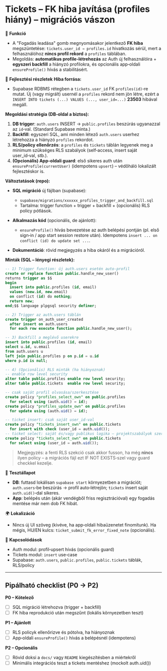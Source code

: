 # Tickets – FK hiba javítása (profiles hiány) – migrációs vászon

🎯 **Funkció**

* A "Fogadás leadása" gomb megnyomásakor jelentkező **FK hiba** megszüntetése: `tickets.user_id → profiles.id` hivatkozás sérül, mert a felhasználóhoz **nincs profil rekord** a `profiles` táblában.
* Megoldás: **automatikus profile‑létrehozás** az Auth új felhasználóira + **egyszeri backfill** a hiányzó profilokra, és opcionális app‑oldali `ensureProfile()` hívás a stabilitásért.

🧠 **Fejlesztési részletek**
**Hiba forrása:**

* Supabase RDBMS rétegben a `tickets.user_id` FK `profiles(id)`‑re mutat. Új (vagy migrált) usernél a `profiles` rekord nem jön létre, ezért a `INSERT INTO tickets (...) VALUES (..., user_id=...)` **23503** hibával megáll.

**Megoldási stratégia (DB‑oldal a biztos):**

1. **DB trigger**: `auth.users` INSERT → `public.profiles` beszúrás ugyanazzal az `id`‑val. (Standard Supabase minta.)
2. **Backfill**: egyszeri SQL, ami minden létező `auth.users` userhez létrehozza a hiányzó `profiles` rekordot.
3. **RLS/policy ellenőrzés**: a `profiles` és `tickets` táblán legyenek meg a minimum szükséges RLS szabályok (self‑access, insert saját user\_id‑val, stb.).
4. **(Opcionális) App‑oldali guard**: első sikeres auth után `ensureProfile(currentUser)` (idempotens `upsert`) – védőháló lokalizált fejlesztéskor is.

**Változtatások (repo):**

* **SQL migráció** új fájlban (supabase):

  * `supabase/migrations/xxxxxx_profiles_trigger_and_backfill.sql`
  * Tartalma: trigger function + trigger + backfill + (opcionális) RLS policy pótlások.
* **Alkalmazás kód** (opcionális, de ajánlott):

  * `ensureProfile()` hívás bevezetése az auth belépési pontján (pl. első sign‑in / app start session restore után). Idempotens `insert ... on conflict (id) do update set ...`.
* **Dokumentáció**: rövid megjegyzés a hiba okáról és a migrációról.

**Minták (SQL – lényegi részletek):**

```sql
-- 1) Trigger function: új auth.users esetén auto-profil
create or replace function public.handle_new_user()
returns trigger as $$
begin
  insert into public.profiles (id, email)
  values (new.id, new.email)
  on conflict (id) do nothing;
  return new;
end;$$ language plpgsql security definer;

-- 2) Trigger az auth.users táblán
create trigger on_auth_user_created
  after insert on auth.users
  for each row execute function public.handle_new_user();

-- 3) Backfill a meglévő userekre
insert into public.profiles (id, email)
select u.id, u.email
from auth.users u
left join public.profiles p on p.id = u.id
where p.id is null;

-- 4) (Opcionális) RLS minták (ha hiányoznak)
-- enable row level security
alter table public.profiles enable row level security;
alter table public.tickets  enable row level security;

-- csak saját profil olvasása/szerkesztése
create policy "profiles_select_own" on public.profiles
  for select using (auth.uid() = id);
create policy "profiles_update_own" on public.profiles
  for update using (auth.uid() = id);

-- ticket insert: csak saját user_id‑val
create policy "tickets_insert_own" on public.tickets
  for insert with check (user_id = auth.uid());
-- ticket select: saját és/vagy publikus logika – projektszabályok szerint
create policy "tickets_select_own" on public.tickets
  for select using (user_id = auth.uid());
```

> Megjegyzés: a fenti RLS szekció csak akkor fusson, ha még **nincs** ilyen policy – a migrációs fájl ezt IF NOT EXISTS‑szel vagy guard checkkel kezelje.

🧪 **Tesztállapot**

* **DB**: futtasd lokálisan `supabase start` környezetben a migrációt; `auth.users`‑be beszúrás → profil auto‑létrejön; `tickets` insert saját `auth.uid()`‑dal sikeres.
* **App**: belépés után (akár vendégből friss regisztrációval) egy fogadás mentése már nem dob FK hibát.

🌍 **Lokalizáció**

* Nincs új UI szöveg (kivéve, ha app‑oldali hibaüzenetet finomítunk). Ha mégis, HU/EN kulcs: `ticket_submit_fk_error_fixed_note` (opcionális).

📎 **Kapcsolódások**

* Auth modul: profil‑upsert hívás (opcionális guard)
* Tickets modul: `insert` use‑case
* Supabase: `auth.users`, `public.profiles`, `public.tickets` táblák, RLS/policy

---

## Pipálható checklist (P0 → P2)

**P0 – Kötelező**

* [ ] SQL migráció létrehozva (trigger + backfill)
* [ ] FK hiba reprodukció után megszűnt (lokális környezetben teszt)

**P1 – Ajánlott**

* [ ] RLS policyk ellenőrizve és pótolva, ha hiányoznak
* [ ] App‑oldali `ensureProfile()` hívás a belépésnél (idempotens)

**P2 – Opcionális**

* [ ] Rövid doksi a `docs/` vagy `README` kiegészítésben a miértekről
* [ ] Minimális integrációs teszt a tickets mentéshez (mockolt auth.uid())
